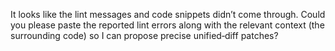 It looks like the lint messages and code snippets didn’t come through. Could you please paste the reported lint errors along with the relevant context (the surrounding code) so I can propose precise unified‑diff patches?